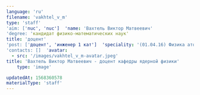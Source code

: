 ```yaml
---
language: 'ru'
filename: 'vakhtel_v_m'
type: 'staff'
'aim: ['nuc', 'nuc']  'name: 'Вахтель Виктор Матвеевич'
'degree: 'кандидат физико-математических наук'
title: 'доцент'
'post: ['доцент', 'инженер 1 кат']  'speciality: '(01.04.16) Физика атомного ядра и элементарных частиц'
'contacts: []  'avatar:
  - src: '/images/vakhtel_v_m-avatar.jpeg'
title: 'Вахтель Виктор Матвеевич - доцент кафедры ядерной физики'
    type: 'image'

updatedAt: 1568360578
materialType: 'staff'
---
```


